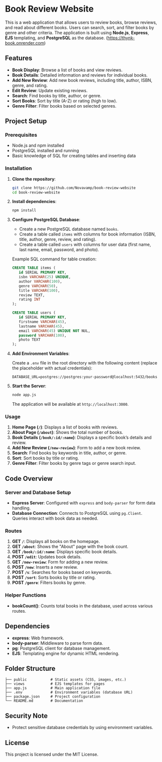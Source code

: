 # Book Review Website

This is a web application that allows users to review books, browse reviews, and read about different books. Users can search, sort, and filter books by genre and other criteria. The application is built using **Node.js**, **Express**, **EJS** templating, and **PostgreSQL** as the database. (https://thynk-book.onrender.com)

## Features

- **Book Display**: Browse a list of books and view reviews.
- **Book Details**: Detailed information and reviews for individual books.
- **Add New Review**: Add new book reviews, including title, author, ISBN, genre, and rating.
- **Edit Review**: Update existing reviews.
- **Search**: Find books by title, author, or genre.
- **Sort Books**: Sort by title (A-Z) or rating (high to low).
- **Genre Filter**: Filter books based on selected genres.

## Project Setup

### Prerequisites

- Node.js and npm installed
- PostgreSQL installed and running
- Basic knowledge of SQL for creating tables and inserting data

### Installation

1. **Clone the repository**:

   ```bash
   git clone https://github.com/Novavamp/book-review-website
   cd book-review-website
   ```

2. **Install dependencies**:

   ```bash
   npm install
   ```

3. **Configure PostgreSQL Database**:

   - Create a new PostgreSQL database named `books`.
   - Create a table called `items` with columns for book information (ISBN, title, author, genre, review, and rating).
   - Create a table called `users` with columns for user data (first name, last name, email, password, and photo).

   Example SQL command for table creation:

   ```sql
   CREATE TABLE items (
      id SERIAL PRIMARY KEY,
      isbn VARCHAR(25) UNIQUE,
      author VARCHAR(100),
      genre VARCHAR(50),
      title VARCHAR(100),
      review TEXT,
      rating INT
   );

   CREATE TABLE users (
      id SERIAL PRIMARY KEY,
      firstname VARCHAR(45),
      lastname VARCHAR(45),
      email VARCHAR(45) UNIQUE NOT NUL,
      password VARCHAR(100),
      photo TEXT
   );
   ```

4. **Add Environment Variables**:

   Create a `.env` file in the root directory with the following content (replace the placeholder with actual credentials):

   ```plaintext
   DATABASE_URL=postgres://postgres:your-password@localhost:5432/books
   ```

5. **Start the Server**:

   ```bash
   node app.js
   ```

   The application will be available at `http://localhost:3000`.

### Usage

1. **Home Page (`/`)**: Displays a list of books with reviews.
2. **About Page (`/about`)**: Shows the total number of books.
3. **Book Details (`/book/:id/:name`)**: Displays a specific book’s details and review.
4. **Add New Review (`/new-review`)**: Form to add a new book review.
5. **Search**: Find books by keywords in title, author, or genre.
6. **Sort**: Sort books by title or rating.
7. **Genre Filter**: Filter books by genre tags or genre search input.

## Code Overview

### Server and Database Setup

- **Express Server**: Configured with `express` and `body-parser` for form data handling.
- **Database Connection**: Connects to PostgreSQL using `pg.Client`. Queries interact with book data as needed.

### Routes

1. **GET `/`**: Displays all books on the homepage.
2. **GET `/about`**: Shows the "About" page with the book count.
3. **GET `/book/:id/:name`**: Displays specific book details.
4. **POST `/edit`**: Updates book details.
5. **GET `/new-review`**: Form for adding a new review.
6. **POST `/new`**: Inserts a new review.
7. **POST `/s`**: Searches for books based on keywords.
8. **POST `/sort`**: Sorts books by title or rating.
9. **POST `/genre`**: Filters books by genre.

### Helper Functions

- **bookCount()**: Counts total books in the database, used across various routes.

## Dependencies

- **express**: Web framework.
- **body-parser**: Middleware to parse form data.
- **pg**: PostgreSQL client for database management.
- **EJS**: Templating engine for dynamic HTML rendering.

## Folder Structure

```
├── public           # Static assets (CSS, images, etc.)
├── views            # EJS templates for pages
├── app.js           # Main application file
├── .env             # Environment variables (database URL)
├── package.json     # Project configuration
└── README.md        # Documentation
```

## Security Note

- Protect sensitive database credentials by using environment variables.

## License

This project is licensed under the MIT License.
